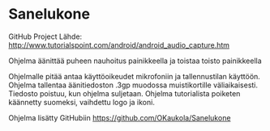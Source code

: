 # Sanelukone
GitHub Project
Lähde: http://www.tutorialspoint.com/android/android_audio_capture.htm

Ohjelma äänittää puheen nauhoitus painikkeella ja toistaa toisto painikkeella

Ohjelmalle pitää antaa käyttöoikeudet mikrofoniin ja tallennustilan käyttöön. 
Ohjelma tallentaa äänitiedoston .3gp muodossa muistikortille väliaikaisesti. Tiedosto poistuu, kun ohjelma suljetaan.
Ohjelma tutorialista poiketen käännetty suomeksi, vaihdettu logo ja ikoni.

Ohjelma lisätty GitHubiin
https://github.com/OKaukola/Sanelukone
